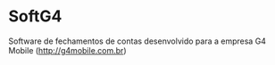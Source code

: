 # SoftG4

Software de fechamentos de contas desenvolvido
para a empresa G4 Mobile (http://g4mobile.com.br)
